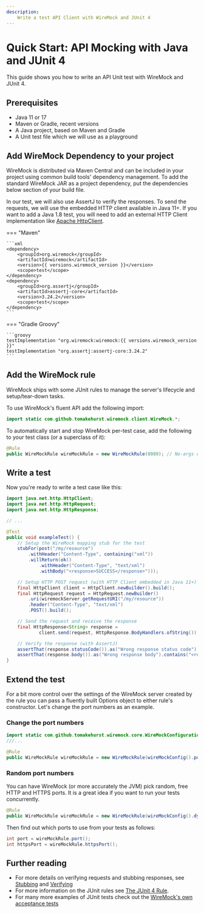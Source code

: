 ```yaml
---
description: 
    Write a test API Client with WireMock and JUnit 4
---
```


# Quick Start: API Mocking with Java and JUnit 4

This guide shows you how to write an API Unit test with WireMock and JUnit 4.

## Prerequisites

- Java 11 or 17
- Maven or Gradle, recent versions
- A Java project, based on Maven and Gradle
- A Unit test file which we will use as a playground

<!-- TODO: Would be nice to introduce an archetype or a clone-able demo repo -->

## Add WireMock Dependency to your project

WireMock is distributed via Maven Central and can be included in your project using common build tools' dependency management.
To add the standard WireMock JAR as a project dependency, put the dependencies below section of your build file.

In our test, we will also use AssertJ to verify the responses.
To send the requests, we will use the embedded HTTP client available in Java 11+.
If you want to add a Java 1.8 test, you will need to add an external HTTP Client implementation
like [Apache HttpClient](https://hc.apache.org/httpcomponents-client-5.2.x/#).

=== "Maven"

    ```xml
    <dependency>
        <groupId>org.wiremock</groupId>
        <artifactId>wiremock</artifactId>
        <version>{{ versions.wiremock_version }}</version>
        <scope>test</scope>
    </dependency>
    <dependency>
        <groupId>org.assertj</groupId>
        <artifactId>assertj-core</artifactId>
        <version>3.24.2</version>
        <scope>test</scope>
    </dependency>
    ```

=== "Gradle Groovy"

    ```groovy
    testImplementation "org.wiremock:wiremock:{{ versions.wiremock_version }}"
    testImplementation "org.assertj:assertj-core:3.24.2"
    ```

## Add the WireMock rule

WireMock ships with some JUnit rules to manage the server's lifecycle
and setup/tear-down tasks.

To use WireMock's fluent API add the following import:

```java
import static com.github.tomakehurst.wiremock.client.WireMock.*;
```

To automatically start and stop WireMock per-test case, add
the following to your test class (or a superclass of it):

```java
@Rule
public WireMockRule wireMockRule = new WireMockRule(8089); // No-args constructor defaults to port 8080
```

## Write a test

Now you're ready to write a test case like this:

```java
import java.net.http.HttpClient;
import java.net.http.HttpRequest;
import java.net.http.HttpResponse;

// ...

@Test
public void exampleTest() {
    // Setup the WireMock mapping stub for the test
    stubFor(post("/my/resource")
        .withHeader("Content-Type", containing("xml"))
        .willReturn(ok()
            .withHeader("Content-Type", "text/xml")
            .withBody("<response>SUCCESS</response>")));

    // Setup HTTP POST request (with HTTP Client embedded in Java 11+)
    final HttpClient client = HttpClient.newBuilder().build();
    final HttpRequest request = HttpRequest.newBuilder()
        .uri(wiremockServer.getRequestURI("/my/resource"))
        .header("Content-Type", "text/xml")
        .POST().build();

    // Send the request and receive the response
    final HttpResponse<String> response =
            client.send(request, HttpResponse.BodyHandlers.ofString());

    // Verify the response (with AssertJ)
    assertThat(response.statusCode()).as("Wrong response status code").isEqualTo(200);
    assertThat(response.body()).as("Wrong response body").contains("<response>SUCCESS</response>");
}
```

## Extend the test

For a bit more control over the settings of the WireMock server created
by the rule you can pass a fluently built Options object to either rule's constructor.
Let's change the port numbers as an example.

### Change the port numbers

```java
import static com.github.tomakehurst.wiremock.core.WireMockConfiguration.wireMockConfig;
///...

@Rule
public WireMockRule wireMockRule = new WireMockRule(wireMockConfig().port(8089).httpsPort(8443));
```

### Random port numbers

You can have WireMock (or more accurately the JVM) pick random, free
HTTP and HTTPS ports.
It is a great idea if you want to run your tests concurrently.

```java
@Rule
public WireMockRule wireMockRule = new WireMockRule(wireMockConfig().dynamicPort().dynamicHttpsPort());
```

Then find out which ports to use from your tests as follows:

```java
int port = wireMockRule.port();
int httpsPort = wireMockRule.httpsPort();
```

## Further reading

- For more details on verifying requests and stubbing responses, see [Stubbing](./../stubbing.md) and [Verifying](./../verifying.md)
- For more information on the JUnit rules see [The JUnit 4 Rule](./../junit-extensions.md).
- For many more examples of JUnit tests check out the
[WireMock's own acceptance tests](https://github.com/wiremock/wiremock/tree/master/src/test/java/com/github/tomakehurst/wiremock)
